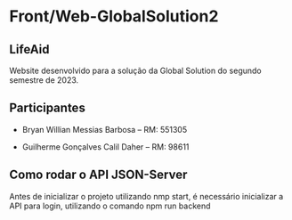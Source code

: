 # Front/Web-GlobalSolution2
## LifeAid
Website desenvolvido para a solução da Global Solution do segundo semestre de 2023.

## Participantes
- Bryan Willian Messias Barbosa – RM: 551305​

- Guilherme Gonçalves Calil Daher – RM: 98611​

## Como rodar o API JSON-Server
Antes de inicializar o projeto utilizando nmp start, é necessário inicializar a API para login, utilizando o comando npm run backend
